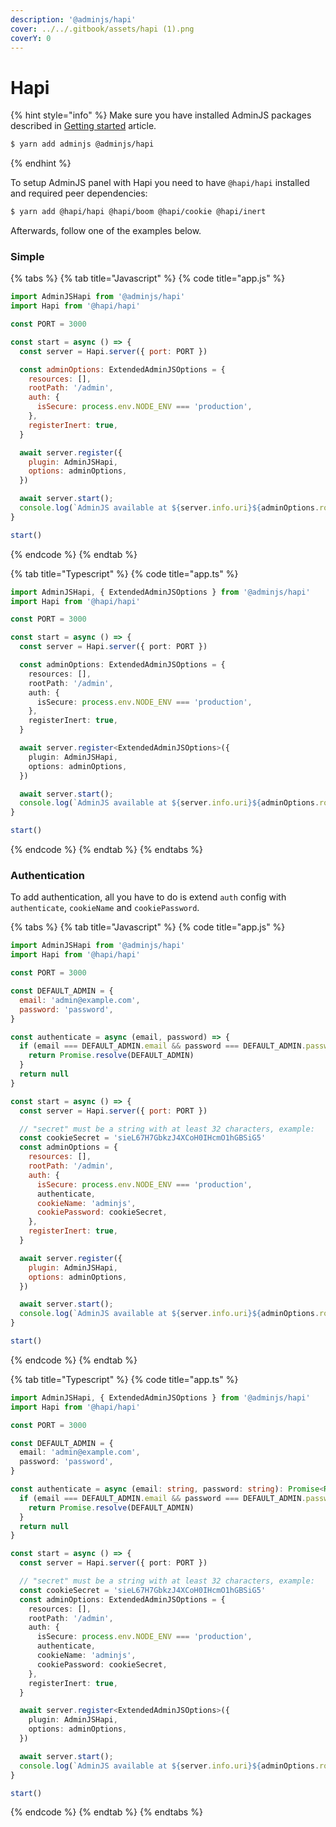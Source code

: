 ```yaml
---
description: '@adminjs/hapi'
cover: ../../.gitbook/assets/hapi (1).png
coverY: 0
---
```


# Hapi

{% hint style="info" %}
Make sure you have installed AdminJS packages described in [Getting started](../getting-started.md) article.

```bash
$ yarn add adminjs @adminjs/hapi
```
{% endhint %}

To setup AdminJS panel with Hapi you need to have `@hapi/hapi` installed and required peer dependencies:

```bash
$ yarn add @hapi/hapi @hapi/boom @hapi/cookie @hapi/inert
```

Afterwards, follow one of the examples below.

### Simple

{% tabs %}
{% tab title="Javascript" %}
{% code title="app.js" %}
```javascript
import AdminJSHapi from '@adminjs/hapi'
import Hapi from '@hapi/hapi'

const PORT = 3000

const start = async () => {
  const server = Hapi.server({ port: PORT })

  const adminOptions: ExtendedAdminJSOptions = {
    resources: [],
    rootPath: '/admin',
    auth: {
      isSecure: process.env.NODE_ENV === 'production',
    },
    registerInert: true,
  }

  await server.register({
    plugin: AdminJSHapi,
    options: adminOptions,
  })

  await server.start();
  console.log(`AdminJS available at ${server.info.uri}${adminOptions.rootPath}`);
}

start()
```
{% endcode %}
{% endtab %}

{% tab title="Typescript" %}
{% code title="app.ts" %}
```typescript
import AdminJSHapi, { ExtendedAdminJSOptions } from '@adminjs/hapi'
import Hapi from '@hapi/hapi'

const PORT = 3000

const start = async () => {
  const server = Hapi.server({ port: PORT })

  const adminOptions: ExtendedAdminJSOptions = {
    resources: [],
    rootPath: '/admin',
    auth: {
      isSecure: process.env.NODE_ENV === 'production',
    },
    registerInert: true,
  }

  await server.register<ExtendedAdminJSOptions>({
    plugin: AdminJSHapi,
    options: adminOptions,
  })

  await server.start();
  console.log(`AdminJS available at ${server.info.uri}${adminOptions.rootPath}`);
}

start()
```
{% endcode %}
{% endtab %}
{% endtabs %}

### Authentication

To add authentication, all you have to do is extend `auth` config with `authenticate`, `cookieName` and `cookiePassword`.

{% tabs %}
{% tab title="Javascript" %}
{% code title="app.js" %}
```javascript
import AdminJSHapi from '@adminjs/hapi'
import Hapi from '@hapi/hapi'

const PORT = 3000

const DEFAULT_ADMIN = {
  email: 'admin@example.com',
  password: 'password',
}

const authenticate = async (email, password) => {
  if (email === DEFAULT_ADMIN.email && password === DEFAULT_ADMIN.password) {
    return Promise.resolve(DEFAULT_ADMIN)
  }
  return null
}

const start = async () => {
  const server = Hapi.server({ port: PORT })

  // "secret" must be a string with at least 32 characters, example:
  const cookieSecret = 'sieL67H7GbkzJ4XCoH0IHcmO1hGBSiG5'
  const adminOptions = {
    resources: [],
    rootPath: '/admin',
    auth: {
      isSecure: process.env.NODE_ENV === 'production',
      authenticate,
      cookieName: 'adminjs',
      cookiePassword: cookieSecret,
    },
    registerInert: true,
  }

  await server.register({
    plugin: AdminJSHapi,
    options: adminOptions,
  })

  await server.start();
  console.log(`AdminJS available at ${server.info.uri}${adminOptions.rootPath}`);
}

start()
```
{% endcode %}
{% endtab %}

{% tab title="Typescript" %}
{% code title="app.ts" %}
```typescript
import AdminJSHapi, { ExtendedAdminJSOptions } from '@adminjs/hapi'
import Hapi from '@hapi/hapi'

const PORT = 3000

const DEFAULT_ADMIN = {
  email: 'admin@example.com',
  password: 'password',
}

const authenticate = async (email: string, password: string): Promise<Record<string, unknown> | null> => {
  if (email === DEFAULT_ADMIN.email && password === DEFAULT_ADMIN.password) {
    return Promise.resolve(DEFAULT_ADMIN)
  }
  return null
}

const start = async () => {
  const server = Hapi.server({ port: PORT })

  // "secret" must be a string with at least 32 characters, example:
  const cookieSecret = 'sieL67H7GbkzJ4XCoH0IHcmO1hGBSiG5'
  const adminOptions: ExtendedAdminJSOptions = {
    resources: [],
    rootPath: '/admin',
    auth: {
      isSecure: process.env.NODE_ENV === 'production',
      authenticate,
      cookieName: 'adminjs',
      cookiePassword: cookieSecret,
    },
    registerInert: true,
  }

  await server.register<ExtendedAdminJSOptions>({
    plugin: AdminJSHapi,
    options: adminOptions,
  })

  await server.start();
  console.log(`AdminJS available at ${server.info.uri}${adminOptions.rootPath}`);
}

start()
```
{% endcode %}
{% endtab %}
{% endtabs %}
